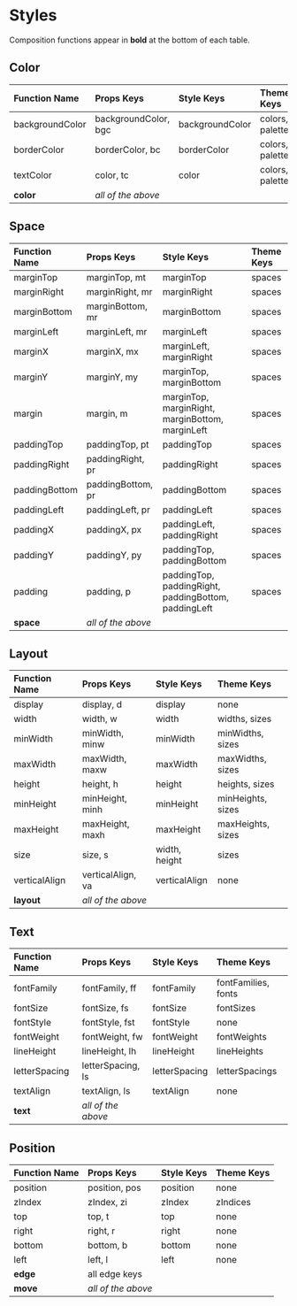 # Styles

Composition functions appear in **bold** at the bottom of each table.

## Color

| Function Name   | Props Keys           | Style Keys      | Theme Keys      |
| :-------------- | :------------------- | :-------------- | :-------------- |
| backgroundColor | backgroundColor, bgc | backgroundColor | colors, palette |
| borderColor     | borderColor, bc      | borderColor     | colors, palette |
| textColor       | color, tc            | color           | colors, palette |
| **color**       | _all of the above_   |

## Space

| Function Name | Props Keys         | Style Keys                                           | Theme Keys |
| :------------ | :----------------- | :--------------------------------------------------- | :--------- |
| marginTop     | marginTop, mt      | marginTop                                            | spaces     |
| marginRight   | marginRight, mr    | marginRight                                          | spaces     |
| marginBottom  | marginBottom, mr   | marginBottom                                         | spaces     |
| marginLeft    | marginLeft, mr     | marginLeft                                           | spaces     |
| marginX       | marginX, mx        | marginLeft, marginRight                              | spaces     |
| marginY       | marginY, my        | marginTop, marginBottom                              | spaces     |
| margin        | margin, m          | marginTop, marginRight, marginBottom, marginLeft     | spaces     |
| paddingTop    | paddingTop, pt     | paddingTop                                           | spaces     |
| paddingRight  | paddingRight, pr   | paddingRight                                         | spaces     |
| paddingBottom | paddingBottom, pr  | paddingBottom                                        | spaces     |
| paddingLeft   | paddingLeft, pr    | paddingLeft                                          | spaces     |
| paddingX      | paddingX, px       | paddingLeft, paddingRight                            | spaces     |
| paddingY      | paddingY, py       | paddingTop, paddingBottom                            | spaces     |
| padding       | padding, p         | paddingTop, paddingRight, paddingBottom, paddingLeft | spaces     |
| **space**     | _all of the above_ |

## Layout

| Function Name | Props Keys         | Style Keys    | Theme Keys        |
| :------------ | :----------------- | :------------ | :---------------- |
| display       | display, d         | display       | none              |
| width         | width, w           | width         | widths, sizes     |
| minWidth      | minWidth, minw     | minWidth      | minWidths, sizes  |
| maxWidth      | maxWidth, maxw     | maxWidth      | maxWidths, sizes  |
| height        | height, h          | height        | heights, sizes    |
| minHeight     | minHeight, minh    | minHeight     | minHeights, sizes |
| maxHeight     | maxHeight, maxh    | maxHeight     | maxHeights, sizes |
| size          | size, s            | width, height | sizes             |
| verticalAlign | verticalAlign, va  | verticalAlign | none              |
| **layout**    | _all of the above_ |

## Text

| Function Name | Props Keys         | Style Keys    | Theme Keys          |
| :------------ | :----------------- | :------------ | :------------------ |
| fontFamily    | fontFamily, ff     | fontFamily    | fontFamilies, fonts |
| fontSize      | fontSize, fs       | fontSize      | fontSizes           |
| fontStyle     | fontStyle, fst     | fontStyle     | none                |
| fontWeight    | fontWeight, fw     | fontWeight    | fontWeights         |
| lineHeight    | lineHeight, lh     | lineHeight    | lineHeights         |
| letterSpacing | letterSpacing, ls  | letterSpacing | letterSpacings      |
| textAlign     | textAlign, ls      | textAlign     | none                |
| **text**      | _all of the above_ |

## Position

| Function Name | Props Keys         | Style Keys | Theme Keys |
| :------------ | :----------------- | :--------- | :--------- |
| position      | position, pos      | position   | none       |
| zIndex        | zIndex, zi         | zIndex     | zIndices   |
| top           | top, t             | top        | none       |
| right         | right, r           | right      | none       |
| bottom        | bottom, b          | bottom     | none       |
| left          | left, l            | left       | none       |
| **edge**      | all edge keys      |
| **move**      | _all of the above_ |
